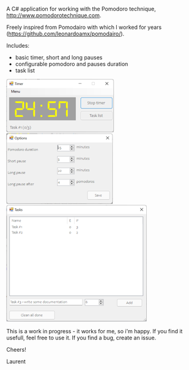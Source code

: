A C# application for working with the Pomodoro technique, http://www.pomodorotechnique.com.

Freely inspired from Pomodairo with which I worked for years (https://github.com/leonardoamx/pomodairo/).

Includes:

* basic timer, short and long pauses
* configurable pomodoro and pauses duration
* task list

![](https://github.com/LeFlutiau/PomodoroTimer/blob/master/PomodoroTimer/screenshots/pomodoro-timer.png)
![](https://github.com/LeFlutiau/PomodoroTimer/blob/master/PomodoroTimer/screenshots/pomodoro-options.png)
![](https://github.com/LeFlutiau/PomodoroTimer/blob/master/PomodoroTimer/screenshots/pomodoro-tasklist.png)


This is a work in progress - it works for me, so i'm happy.
If you find it usefull, feel free to use it.
If you find a bug, create an issue.


Cheers!

Laurent
